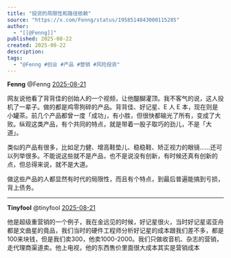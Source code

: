 ```yaml
---
title: "投资的局限性和路径依赖"
source: "https://x.com/Fenng/status/1958514843000115285"
author:
  - "[[@Fenng]]"
published: 2025-08-22
created: 2025-08-22
description:
tags:
  - "@Fenng #创业 #产品 #营销 #风险投资"
---
```

**Fenng** @Fenng [2025-08-21](https://x.com/Fenng/status/1958514843000115285)

网友说他看了背背佳的创始人的一个视频，让他醍醐灌顶。我不客气的说，这人投机了一辈子。做的都是鸡零狗碎的产品。背背佳、好记星、E 人 E 本，现在则是小罐茶。前几个产品都曾一度「成功」，有小胜，但很快都输光了所有，变成了大败。纵观这类产品，有个共同的特点，就是带着一股子取巧的劲儿，不是「大道」。

类似的产品有很多，比如足力健、增高鞋垫儿、稳稳鞋、矫正视力的眼镜……还可以列举很多。不能说这些就不是产品，也不是说没有创新，有时候还真有创新的点，但总得来说，就不是大道。

做这些产品的人都显然有时代的局限性，而且有个特点，到最后普遍能搞到亏损，背上债务。

---

**Tinyfool** @tinyfool [2025-08-21](https://x.com/tinyfool/status/1958535177413472276)

他是超级重营销的一个例子，我在金远见的时候，好记星很火，当时好记星诺亚舟都是文曲星的竟品，我们当时的硬件工程师分析好记星的成本跟我们差不多，都是100来块钱，但是我们卖300，他卖1000-2000。我们只做收音机、杂志的营销，走代理商渠道卖。他上电视，他的东西售价里面很大成本其实是营销成本